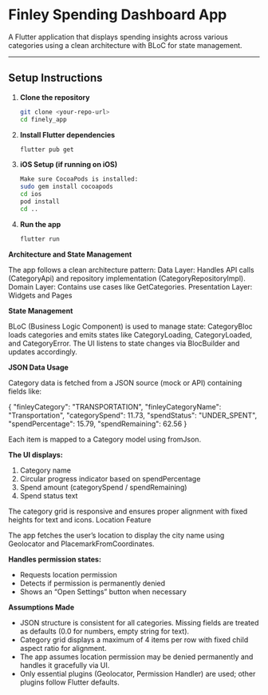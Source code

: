 # Finley Spending Dashboard App

A Flutter application that displays spending insights across various categories using a clean architecture with BLoC for state management.

---

## **Setup Instructions**

1. **Clone the repository**
   ```bash
   git clone <your-repo-url>
   cd finely_app
   
2. **Install Flutter dependencies**
   ```bash
   flutter pub get

3. **iOS Setup (if running on iOS)**
   ```bash
   Make sure CocoaPods is installed:
   sudo gem install cocoapods
   cd ios
   pod install
   cd ..
4. **Run the app**
   ```bash
   flutter run

**Architecture and State Management**
 
   The app follows a clean architecture pattern:
   Data Layer: Handles API calls (CategoryApi) and repository implementation (CategoryRepositoryImpl).
   Domain Layer: Contains use cases like GetCategories.
   Presentation Layer: Widgets and Pages

**State Management**

   BLoC (Business Logic Component) is used to manage state:
   CategoryBloc loads categories and emits states like CategoryLoading, CategoryLoaded, and CategoryError.
   The UI listens to state changes via BlocBuilder and updates accordingly.

**JSON Data Usage**

Category data is fetched from a JSON source (mock or API) containing fields like:

{
  "finleyCategory": "TRANSPORTATION",
  "finleyCategoryName": "Transportation",
  "categorySpend": 11.73,
  "spendStatus": "UNDER_SPENT",
  "spendPercentage": 15.79,
  "spendRemaining": 62.56
}

Each item is mapped to a Category model using fromJson.

**The UI displays:**

1. Category name
2. Circular progress indicator based on spendPercentage
3. Spend amount (categorySpend / spendRemaining)
4. Spend status text

The category grid is responsive and ensures proper alignment with fixed heights for text and icons.
Location Feature

The app fetches the user’s location to display the city name using Geolocator and PlacemarkFromCoordinates.

**Handles permission states:**
* Requests location permission
* Detects if permission is permanently denied
* Shows an “Open Settings” button when necessary

**Assumptions Made**

* JSON structure is consistent for all categories. Missing fields are treated as defaults (0.0 for numbers, empty string for text).
* Category grid displays a maximum of 4 items per row with fixed child aspect ratio for alignment.
* The app assumes location permission may be denied permanently and handles it gracefully via UI.
* Only essential plugins (Geolocator, Permission Handler) are used; other plugins follow Flutter defaults.
